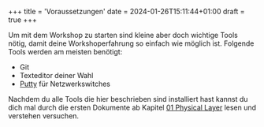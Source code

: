 +++
title = 'Voraussetzungen'
date = 2024-01-26T15:11:44+01:00
draft = true
+++

Um mit dem Workshop zu starten sind kleine aber doch wichtige Tools nötig, damit deine Workshoperfahrung so einfach wie möglich ist. Folgende Tools werden am meisten benötigt:

- Git
- Texteditor deiner Wahl
- [Putty](https://the.earth.li/~sgtatham/putty/latest/w64/putty-64bit-0.79-installer.msi) für Netzwerkswitches

Nachdem du alle Tools die hier beschrieben sind installiert hast kannst du dich mal durch die ersten Dokumente ab Kapitel [01 Physical Layer](../01_Physical_Layer/index.md) lesen und verstehen versuchen.
